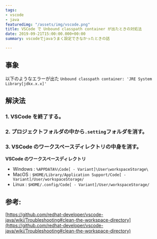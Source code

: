```yaml
---
tags:
- vscode
- java
featuredimg: "/assets/img/vscode.png"
title: VSCode で Unbound classpath container が出たときの対処法
date: 2019-09-21T15:00:00.000+00:00
summary: vscodeでjavaうまく設定できなかったときの話

---
```

## 事象

以下のようなエラーが出た
`Unbound classpath container: 'JRE System Library[jdkx.x.x]'`

## 解決法

### 1. VSCode を終了する。

### 2. プロジェクトフォルダの中から`.setting`フォルダを消す。

### 3. VSCode のワークスペースディレクトリの中身を消す。

**VSCode のワークスペースディレクトリ**

- Windows : `%APPDATA%\Code[ - Variant]\User\workspaceStorage\`
- MacOS : `$HOME/Library/Application Support/Code[ - Variant]/User/workspaceStorage/`
- Linux : `$HOME/.config/Code[ - Variant]/User/workspaceStorage/`

## 参考:

[https://github.com/redhat-developer/vscode-java/wiki/Troubleshooting#clean-the-workspace-directory](https://github.com/redhat-developer/vscode-java/wiki/Troubleshooting#clean-the-workspace-directory)